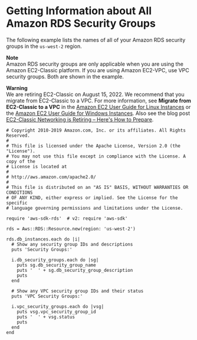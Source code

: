 # Getting Information about All Amazon RDS Security Groups<a name="rds-example-get-security_groups"></a>

The following example lists the names of all of your Amazon RDS security groups in the `us-west-2` region\.

**Note**  
Amazon RDS security groups are only applicable when you are using the Amazon EC2\-Classic platform\. If you are using Amazon EC2\-VPC, use VPC security groups\. Both are shown in the example\.

**Warning**  
We are retiring EC2\-Classic on August 15, 2022\. We recommend that you migrate from EC2\-Classic to a VPC\. For more information, see **Migrate from EC2\-Classic to a VPC** in the [Amazon EC2 User Guide for Linux Instances](https://docs.aws.amazon.com/AWSEC2/latest/UserGuide/vpc-migrate.html) or the [Amazon EC2 User Guide for Windows Instances](https://docs.aws.amazon.com/AWSEC2/latest/WindowsGuide/vpc-migrate.html)\. Also see the blog post [EC2\-Classic Networking is Retiring – Here's How to Prepare](http://aws.amazon.com/blogs/aws/ec2-classic-is-retiring-heres-how-to-prepare/)\.

```
# Copyright 2010-2019 Amazon.com, Inc. or its affiliates. All Rights Reserved.
#
# This file is licensed under the Apache License, Version 2.0 (the "License").
# You may not use this file except in compliance with the License. A copy of the
# License is located at
#
# http://aws.amazon.com/apache2.0/
#
# This file is distributed on an "AS IS" BASIS, WITHOUT WARRANTIES OR CONDITIONS
# OF ANY KIND, either express or implied. See the License for the specific
# language governing permissions and limitations under the License.

require 'aws-sdk-rds'  # v2: require 'aws-sdk'

rds = Aws::RDS::Resource.new(region: 'us-west-2')

rds.db_instances.each do |i|
  # Show any security group IDs and descriptions
  puts 'Security Groups:'

  i.db_security_groups.each do |sg|
    puts sg.db_security_group_name
    puts '  ' + sg.db_security_group_description
    puts
  end

  # Show any VPC security group IDs and their status
  puts 'VPC Security Groups:'

  i.vpc_security_groups.each do |vsg|
    puts vsg.vpc_security_group_id
    puts '  ' + vsg.status
    puts
  end
end
```